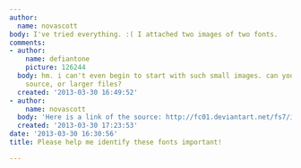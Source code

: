 ```yaml
---
author:
  name: novascott
body: I've tried everything. :( I attached two images of two fonts.
comments:
- author:
    name: defiantone
    picture: 126244
  body: hm. i can't even begin to start with such small images. can you provide the
    source, or larger files?
  created: '2013-03-30 16:49:52'
- author:
    name: novascott
  body: 'Here is a link of the source: http://fc01.deviantart.net/fs7/i/2005/187/8/8/Slate_Mockup_by_hakkisak.jpg'
  created: '2013-03-30 17:23:53'
date: '2013-03-30 16:30:56'
title: Please help me identify these fonts important!

---
```

